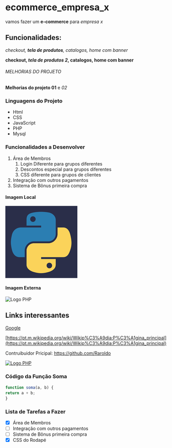 # ecommerce_empresa_x
vamos fazer um **e-commerce** para *empresa x*

## Funcionalidades:

_checkout, **tela de produtos**, catalogos, home com banner_

**checkout, _tela de produtos 2_, catalogos, home com banner**

###### MELHORIAS DO PROJETO
__Melhorias do projeto 01__ e _02_

### Linguagens do Projeto

* Html
* CSS
* JavaScript
* PHP
* Mysql

### Funcionalidades a Desenvolver
1. Área de Membros
   1. Login Diferente para grupos diferentes
   2. Descontos especial para grupos diferentes
   3. CSS diferente para grupos de clientes
2. Integração com outros pagamentos
3. Sistema de Bônus primeira compra

#### Imagem Local

![Logo do Python](/Img/pyton.png)

#### Imagem Externa

![Logo PHP](https://upload.wikimedia.org/wikipedia/commons/2/27/PHP-logo.svg)

## Links interessantes

[Google](https://www.google.com)

[https://pt.m.wikipedia.org/wiki/Wikip%C3%A9dia:P%C3%A1gina_principal](https://pt.m.wikipedia.org/wiki/Wikip%C3%A9dia:P%C3%A1gina_principal)

Contruibuidor Pricipal: https://github.com/Raroldo

[![Logo PHP](https://upload.wikimedia.org/wikipedia/commons/2/27/PHP-logo.svg)](https://github.com/Raroldo)

### Código da Função Soma

```Javascript
function soma(a, b) {
return a + b;
}   
```

### Lista de Tarefas a Fazer

- [x] Área de Membros
- [ ] Integração com outros pagamentos
- [ ] Sistema de Bônus primeira compra
- [X] CSS do Rodapé
